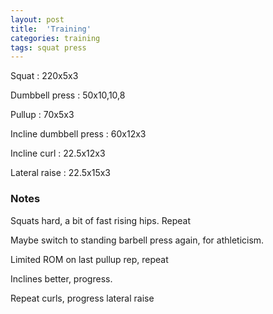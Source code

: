 ```yaml
---
layout: post
title:  'Training'
categories: training
tags: squat press
---
```


Squat : 220x5x3

Dumbbell press  : 50x10,10,8

Pullup  : 70x5x3

Incline dumbbell press : 60x12x3

Incline curl  :  22.5x12x3

Lateral raise : 22.5x15x3

### Notes

Squats hard, a bit of fast rising hips. Repeat

Maybe switch to standing barbell press again, for athleticism.

Limited ROM on last pullup rep, repeat

Inclines better, progress.

Repeat curls, progress lateral raise

